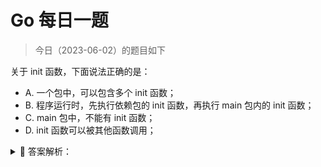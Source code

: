 # Go 每日一题

> 今日（2023-06-02）的题目如下

关于 init 函数，下面说法正确的是：

- A. 一个包中，可以包含多个 init 函数；
- B. 程序运行时，先执行依赖包的 init 函数，再执行 main 包内的 init 函数；
- C. main 包中，不能有 init 函数；
- D. init 函数可以被其他函数调用；


<details>
<summary style="cursor: pointer">🔑 答案解析：</summary>
<div>

参考答案及解析：AB。

关于 init() 函数有几个需要注意的地方：

1. init() 函数是用于程序执行前做包的初始化的函数，比如初始化包里的变量等;
2. 一个包可以出线多个 init() 函数,一个源文件也可以包含多个 init() 函数；
3. 同一个包中多个 init() 函数的执行顺序没有明确定义，但是不同包的init函数是根据包导入的依赖关系决定的;
4. init() 函数在代码中不能被显示调用、不能被引用（赋值给函数变量），否则出现编译错误;
5. 一个包被引用多次，如 A import B,C import B,A import C，B 被引用多次，但 B 包只会初始化一次；
6. 引入包，不可出现死循坏。即A import B,B import A，这种情况编译失败；

---

### 4 楼

学到的知识点： 一个包中、一个源文件中都可以出现多个init函数。

补充go文件的初始化顺序：

1. 引入的包
2. 当前包中的常量变量
3. 当前包的init
4. main函数

### 6 楼

B 的说法不严谨，编译的时候，不会执行 init，运行的时候才执行



</div>
</details>

